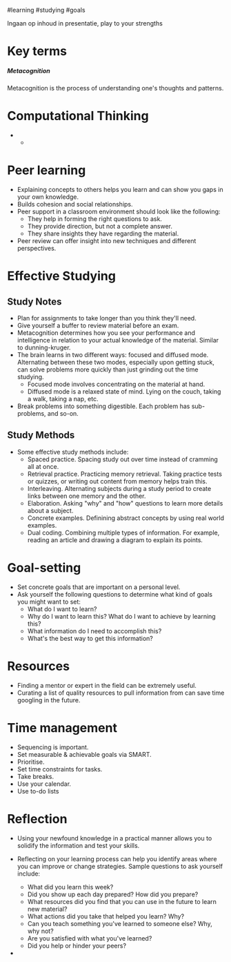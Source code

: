 #learning #studying #goals

Ingaan op inhoud in presentatie, play to your strengths

# Key terms
##### Metacognition
Metacognition is the process of understanding one's thoughts and patterns.

# Computational Thinking
* *

# Peer learning
* Explaining concepts to others helps you learn and can show you gaps in your own knowledge.
* Builds cohesion and social relationships.
* Peer support in a classroom environment should look like the following:
	* They help in forming the right questions to ask.
	* They provide direction, but not a complete answer.
	* They share insights they have regarding the material.
* Peer review can offer insight into new techniques and different perspectives.

# Effective Studying
## Study Notes
* Plan for assignments to take longer than you think they'll need.
* Give yourself a buffer to review material before an exam.
* Metacognition determines how you see your performance and intelligence in relation to your actual knowledge of the material. Similar to dunning-kruger.
* The brain learns in two different ways: focused and diffused mode. Alternating between these two modes, especially upon getting stuck, can solve problems more quickly than just grinding out the time studying.
	* Focused mode involves concentrating on the material at hand.
	* Diffused mode is a relaxed state of mind. Lying on the couch, taking a walk, taking a nap, etc.
* Break problems into something digestible. Each problem has sub-problems, and so-on.

## Study Methods
* Some effective study methods include:
	* Spaced practice. Spacing study out over time instead of cramming all at once.
	* Retrieval practice. Practicing memory retrieval. Taking practice tests or quizzes, or writing out content from memory helps train this.
	* Interleaving. Alternating subjects during a study period to create links between one memory and the other.
	* Elaboration. Asking "why" and "how" questions to learn more details about a subject.
	* Concrete examples. Definining abstract concepts by using real world examples.
	* Dual coding. Combining multiple types of information. For example, reading an article and drawing a diagram to explain its points.

# Goal-setting
* Set concrete goals that are important on a personal level.
* Ask yourself the following questions to determine what kind of goals you might want to set:
	* What do I want to learn?
	* Why do I want to learn this? What do I want to achieve by learning this?
	* What information do I need to accomplish this?
	* What's the best way to get this information?

# Resources
* Finding a mentor or expert in the field can be extremely useful.
* Curating a list of quality resources to pull information from can save time googling in the future.

# Time management
* Sequencing is important.
* Set measurable & achievable goals via SMART.
* Prioritise.
* Set time constraints for tasks.
* Take breaks.
* Use your calendar.
* Use to-do lists

# Reflection
* Using your newfound knowledge in a practical manner allows you to solidify the information and test your skills.
* Reflecting on your learning process can help you identify areas where you can improve or change strategies. Sample questions to ask yourself include:
	* What did you learn this week?
	* Did you show up each day prepared? How did you prepare?
	* What resources did you find that you can use in the future to learn new material?
	* What actions did you take that helped you learn? Why?
	* Can you teach something you've learned to someone else? Why, why not?
	* Are you satisfied with what you've learned?
	* Did you help or hinder your peers?


* 

